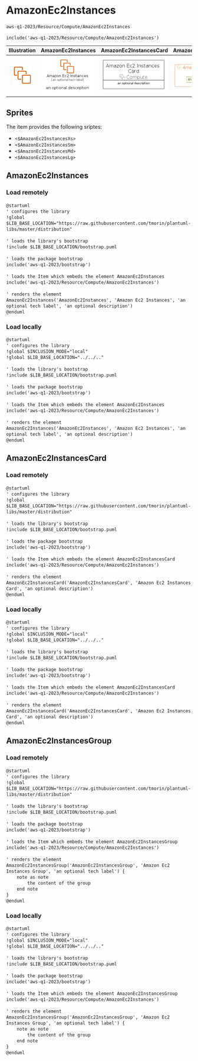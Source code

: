 # AmazonEc2Instances


```text
aws-q1-2023/Resource/Compute/AmazonEc2Instances
```

```text
include('aws-q1-2023/Resource/Compute/AmazonEc2Instances')
```



| Illustration | AmazonEc2Instances | AmazonEc2InstancesCard | AmazonEc2InstancesGroup |
| :---: | :---: | :---: | :---: |
| ![illustration for Illustration](../../../aws-q1-2023/Resource/Compute/AmazonEc2Instances.png) | ![illustration for AmazonEc2Instances](../../../aws-q1-2023/Resource/Compute/AmazonEc2Instances.Local.png) | ![illustration for AmazonEc2InstancesCard](../../../aws-q1-2023/Resource/Compute/AmazonEc2InstancesCard.Local.png) | ![illustration for AmazonEc2InstancesGroup](../../../aws-q1-2023/Resource/Compute/AmazonEc2InstancesGroup.Local.png) |



## Sprites
The item provides the following sriptes:

- `<$AmazonEc2InstancesXs>`
- `<$AmazonEc2InstancesSm>`
- `<$AmazonEc2InstancesMd>`
- `<$AmazonEc2InstancesLg>`





## AmazonEc2Instances

### Load remotely
```plantuml
@startuml
' configures the library
!global $LIB_BASE_LOCATION="https://raw.githubusercontent.com/tmorin/plantuml-libs/master/distribution"

' loads the library's bootstrap
!include $LIB_BASE_LOCATION/bootstrap.puml

' loads the package bootstrap
include('aws-q1-2023/bootstrap')

' loads the Item which embeds the element AmazonEc2Instances
include('aws-q1-2023/Resource/Compute/AmazonEc2Instances')

' renders the element
AmazonEc2Instances('AmazonEc2Instances', 'Amazon Ec2 Instances', 'an optional tech label', 'an optional description')
@enduml
```

### Load locally
```plantuml
@startuml
' configures the library
!global $INCLUSION_MODE="local"
!global $LIB_BASE_LOCATION="../../.."

' loads the library's bootstrap
!include $LIB_BASE_LOCATION/bootstrap.puml

' loads the package bootstrap
include('aws-q1-2023/bootstrap')

' loads the Item which embeds the element AmazonEc2Instances
include('aws-q1-2023/Resource/Compute/AmazonEc2Instances')

' renders the element
AmazonEc2Instances('AmazonEc2Instances', 'Amazon Ec2 Instances', 'an optional tech label', 'an optional description')
@enduml
```

## AmazonEc2InstancesCard

### Load remotely
```plantuml
@startuml
' configures the library
!global $LIB_BASE_LOCATION="https://raw.githubusercontent.com/tmorin/plantuml-libs/master/distribution"

' loads the library's bootstrap
!include $LIB_BASE_LOCATION/bootstrap.puml

' loads the package bootstrap
include('aws-q1-2023/bootstrap')

' loads the Item which embeds the element AmazonEc2InstancesCard
include('aws-q1-2023/Resource/Compute/AmazonEc2Instances')

' renders the element
AmazonEc2InstancesCard('AmazonEc2InstancesCard', 'Amazon Ec2 Instances Card', 'an optional description')
@enduml
```

### Load locally
```plantuml
@startuml
' configures the library
!global $INCLUSION_MODE="local"
!global $LIB_BASE_LOCATION="../../.."

' loads the library's bootstrap
!include $LIB_BASE_LOCATION/bootstrap.puml

' loads the package bootstrap
include('aws-q1-2023/bootstrap')

' loads the Item which embeds the element AmazonEc2InstancesCard
include('aws-q1-2023/Resource/Compute/AmazonEc2Instances')

' renders the element
AmazonEc2InstancesCard('AmazonEc2InstancesCard', 'Amazon Ec2 Instances Card', 'an optional description')
@enduml
```

## AmazonEc2InstancesGroup

### Load remotely
```plantuml
@startuml
' configures the library
!global $LIB_BASE_LOCATION="https://raw.githubusercontent.com/tmorin/plantuml-libs/master/distribution"

' loads the library's bootstrap
!include $LIB_BASE_LOCATION/bootstrap.puml

' loads the package bootstrap
include('aws-q1-2023/bootstrap')

' loads the Item which embeds the element AmazonEc2InstancesGroup
include('aws-q1-2023/Resource/Compute/AmazonEc2Instances')

' renders the element
AmazonEc2InstancesGroup('AmazonEc2InstancesGroup', 'Amazon Ec2 Instances Group', 'an optional tech label') {
    note as note
        the content of the group
    end note
}
@enduml
```

### Load locally
```plantuml
@startuml
' configures the library
!global $INCLUSION_MODE="local"
!global $LIB_BASE_LOCATION="../../.."

' loads the library's bootstrap
!include $LIB_BASE_LOCATION/bootstrap.puml

' loads the package bootstrap
include('aws-q1-2023/bootstrap')

' loads the Item which embeds the element AmazonEc2InstancesGroup
include('aws-q1-2023/Resource/Compute/AmazonEc2Instances')

' renders the element
AmazonEc2InstancesGroup('AmazonEc2InstancesGroup', 'Amazon Ec2 Instances Group', 'an optional tech label') {
    note as note
        the content of the group
    end note
}
@enduml
```

